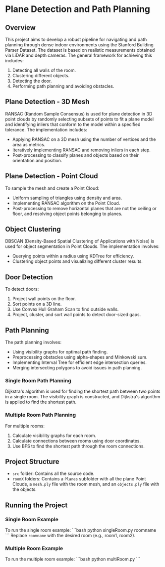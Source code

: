 # Plane Detection and Path Planning

## Overview
This project aims to develop a robust pipeline for navigating and path planning through dense indoor environments using the Stanford Building Parser Dataset. The dataset is based on realistic measurements obtained via LiDAR and depth cameras. The general framework for achieving this includes:

1. Detecting all walls of the room.
2. Clustering different objects.
3. Detecting the door.
4. Performing path planning and avoiding obstacles.

## Plane Detection - 3D Mesh
RANSAC (Random Sample Consensus) is used for plane detection in 3D point clouds by randomly selecting subsets of points to fit a plane model and identifying inliers that conform to the model within a specified tolerance. The implementation includes:
- Applying RANSAC on a 3D mesh using the number of vertices and the area as metrics.
- Iteratively implementing RANSAC and removing inliers in each step.
- Post-processing to classify planes and objects based on their orientation and position.

## Plane Detection - Point Cloud
To sample the mesh and create a Point Cloud:
- Uniform sampling of triangles using density and area.
- Implementing RANSAC algorithm on the Point Cloud.
- Post-processing to remove horizontal planes that are not the ceiling or floor, and resolving object points belonging to planes.

## Object Clustering
DBSCAN (Density-Based Spatial Clustering of Applications with Noise) is used for object segmentation in Point Clouds. The implementation involves:
- Querying points within a radius using KDTree for efficiency.
- Clustering object points and visualizing different cluster results.

## Door Detection
To detect doors:
1. Project wall points on the floor.
2. Sort points on a 3D line.
3. Use Convex Hull Graham Scan to find outside walls.
4. Project, cluster, and sort wall points to detect door-sized gaps.

## Path Planning
The path planning involves:
- Using visibility graphs for optimal path finding.
- Preprocessing obstacles using alpha-shapes and Minkowski sum.
- Implementing Interval Tree for efficient edge intersection queries.
- Merging intersecting polygons to avoid issues in path planning.

### Single Room Path Planning
Dijkstra's algorithm is used for finding the shortest path between two points in a single room. The visibility graph is constructed, and Dijkstra's algorithm is applied to find the shortest path.

### Multiple Room Path Planning
For multiple rooms:
1. Calculate visibility graphs for each room.
2. Calculate connections between rooms using door coordinates.
3. Use BFS to find the shortest path through the room connections.

## Project Structure
- `src` folder: Contains all the source code.
- `roomX` folders: Contains a `Planes` subfolder with all the plane Point Clouds, a `mesh.ply` file with the room mesh, and an `objects.ply` file with the objects.

## Running the Project
### Single Room Example
To run the single room example:
\```bash
python singleRoom.py roomname
\```
Replace `roomname` with the desired room (e.g., room1, room2).
### Multiple Room Example
To run the multiple room example:
\```bash
python multiRoom.py
\```